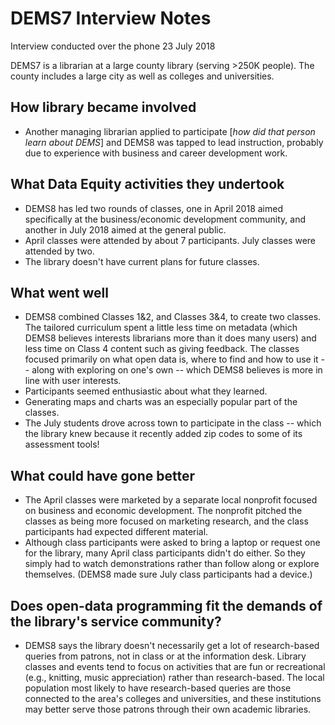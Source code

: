 #  DEMS7 Interview Notes
Interview conducted over the phone 23 July 2018

DEMS7 is a librarian at a large county library (serving >250K people). The county includes a large city as well as colleges and universities. 

## How library became involved
- Another managing librarian applied to participate [*how did that person learn about DEMS*] and DEMS8 was tapped to lead instruction, probably due to experience with business and career development work. 

## What Data Equity activities they undertook
- DEMS8 has led two rounds of classes, one in April 2018 aimed specifically at the business/economic development community, and another in July 2018 aimed at the general public. 
- April classes were attended by about 7 participants. July classes were attended by two.
- The library doesn't have current plans for future classes. 

## What went well 
- DEMS8 combined Classes 1&2, and Classes 3&4, to create two classes. The tailored curriculum spent a little less time on metadata (which DEMS8 believes interests librarians more than it does many users) and less time on Class 4 content such as giving feedback. The classes focused primarily on what open data is, where to find and how to use it -- along with exploring on one's own -- which DEMS8 believes is more in line with user interests.
- Participants seemed enthusiastic about what they learned.
- Generating maps and charts was an especially popular part of the classes.
- The July students drove across town to participate in the class -- which the library knew because it recently added zip codes to some of its assessment tools!

## What could have gone better
- The April classes were marketed by a separate local nonprofit focused on business and economic development. The nonprofit pitched the classes as being more focused on marketing research, and the class participants had expected different material. 
- Although class participants were asked to bring a laptop or request one for the library, many April class participants didn't do either. So they simply had to watch demonstrations rather than follow along or explore themselves. (DEMS8 made sure July class participants had a device.)

## Does open-data programming fit the demands of the library's service community?
- DEMS8 says the library doesn't necessarily get a lot of research-based queries from patrons, not in class or at the information desk. Library classes and events tend to focus on activities that are fun or recreational (e.g., knitting, music appreciation) rather than research-based. The local population most likely to have research-based queries are those connected to the area's colleges and universities, and these institutions may better serve those patrons through their own academic libraries.


